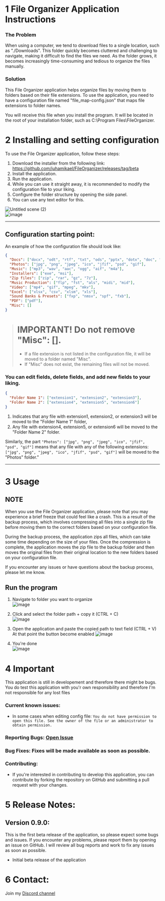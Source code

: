 # 1 File Organizer Application Instructions

### The Problem
When using a computer, we tend to download files to a single location, such as "./Downloads". This folder quickly becomes cluttered and challenging to navigate, making it difficult to find the files we need. As the folder grows, it becomes increasingly time-consuming and tedious to organize the files manually.

### Solution
This File Organizer application helps organize files by moving them to folders based on their file extensions. To use the application, you need to have a configuration file named "file_map-config.json" that maps file extensions to folder names. 

You will receive this file when you install the program. It will be located in the root of your installation folder, such as C:\Program Files\FileOrganizer.

# 2 Installing and setting configuration
To use the File Organizer application, follow these steps:

1. Download the installer from the following link: https://github.com/juhamikael/FileOrganizer/releases/tag/beta
2. Install the application.
3. Run the application.
4. While you can use it straight away, it is recommended to modify the configuration file to your liking.
5. Configure the folder structure by opening the side panel.
6. You can use any text editor for this.

![Untitled scene (2)](https://user-images.githubusercontent.com/83360104/222018052-c13f77d1-1816-4f5e-be06-a11e1a683a14.png)  
![image](https://user-images.githubusercontent.com/83360104/222017811-64f6af5e-66f5-4bba-809b-5475a0d52d33.png)

---

## Configuration starting point:
An example of how the configuration file should look like:

```json
{
  "Docs": ["docx", "odt", "rtf", "txt", "ods", "pptx", "dotx", "doc", "ppt"],
  "Photos": ["jpg", "png", "jpeg", "ico", "jfif", "psd", "gif"],
  "Music": ["mp3", "wav", "aac", "ogg", "aif", "m4a"],
  "Installers": ["exe", "msi"],
  "Zip files": ["zip", "rar", "gz", "7z"],
  "Music Production": ["flp", "fst", "als", "midi", "mid"],
  "Video": ["mp4", "gif", "mpeg", "mkv"],
  "Excel": ["xlsx", "csv", "xlsm", "xls"],
  "Sound Banks & Presets": ["fxp", "nmsv", "spf", "fxb"],
  "PDF": ["pdf"],
  "Misc": []
}
```
> # IMPORTANT! Do not remove "Misc": [].
> - If a file extension is not listed in the configuration file, it will be moved to a folder named "Misc". 
> - If "Misc" does not exist, the remaining files will not be moved.


### You can edit fields, delete fields, and add new fields to your liking. 

```json
{
  "Folder Name 1": ["extension1", "extension2", "extension3"],
  "Folder Name 2": ["extension4", "extension5", "extension6"]
}
```

1. Indicates that any file with extension1, extension2, or extension3 will be moved to the "Folder Name 1" folder, 
2. Any file with extension4, extension5, or extension6 will be moved to the "Folder Name 2" folder.

Similarly, the part `"Photos": ["jpg", "png", "jpeg", "ico", "jfif", "psd", "gif"]` means that any file with any of the following extensions: `["jpg", "png", "jpeg", "ico", "jfif", "psd", "gif"]` will be moved to the "Photos" folder."

---

# 3 Usage

## NOTE
When you use the File Organizer application, please note that you may experience a brief freeze that could feel like a crash. This is a result of the backup process, which involves compressing all files into a single zip file before moving them to the correct folders based on your configuration file.

During the backup process, the application zips all files, which can take some time depending on the size of your files. Once the compression is complete, the application moves the zip file to the backup folder and then moves the original files from their original location to the new folders based on your configuration file.

If you encounter any issues or have questions about the backup process, please let me know. 

## Run the program 
1. Navigate to folder you want to organize  
![image](https://user-images.githubusercontent.com/83360104/222024641-f6d2e2d9-6e9e-4514-9052-c9ee0660aea5.png)

2. Click and select the folder path + copy it (CTRL + C)  
![image](https://user-images.githubusercontent.com/83360104/222024679-4f05afbe-31af-49de-9a61-7787179d787d.png)

3. Open the application and paste the copied path to text field (CTRL + V) 
At that point the button become enabled 
![image](https://user-images.githubusercontent.com/83360104/222024728-b8350ce0-91ba-4d17-838a-00e1e60389be.png)

4. You're done  
![image](https://user-images.githubusercontent.com/83360104/222024924-7a08d61c-d8a7-4055-92e9-23fbbbe369db.png)



# 4 Important
This application is still in developement and therefore there might be bugs.
You do test this application with you'r own responsibility and therefore I'm not responsible for any lost files


### Current known issues:
- In some cases when editing config file: `You do not have permission to open this file. See the owner of the file or an administrator to obtain permission.`

### Reporting Bugs: [Open Issue](https://github.com/juhamikael/FileOrganizer/issues)
### Bug Fixes: Fixes will be made available as soon as possible.
### Contributing: 
- If you're interested in contributing to develop this application, you can contribute by forking the repository on GitHub and submitting a pull request with your changes. 

# 5 Release Notes:
## Version 0.9.0:
This is the first beta release of the application, so please expect some bugs and issues. If you encounter any problems, please report them by opening an issue on GitHub. I will review all bug reports and work to fix any issues as soon as possible.
- Initial beta release of the application 


# 6 Contact: 
Join my [Discord channel](https://discord.gg/cxp7EKw53w)


